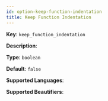 ```yaml
---
id: option-keep-function-indentation
title: Keep Function Indentation
---
```

**Key**: `keep_function_indentation`

**Description**: 

**Type**: `boolean`

**Default**: `false`

**Supported Languages**: 

**Supported Beautifiers**: 
